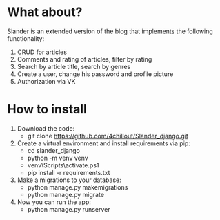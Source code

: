 # What about?
Slander is an extended version of the blog that implements the following functionality:
1) CRUD for articles
2) Comments and rating of articles, filter by rating
3) Search by article title, search by genres
4) Create a user, change his password and profile picture
5) Authorization via VK

# How to install
1) Download the code:  
   * git clone https://github.com/4chillout/Slander_django.git  
2) Create a virtual environment and install requirements via pip:  
   * cd slander_django  
   * python -m venv venv  
   * venv\Scripts\activate.ps1  
   * pip install -r requirements.txt
3) Make a migrations to your database:
   * python manage.py makemigrations  
   * python manage.py migrate  
4) Now you can run the app:
   * python manage.py runserver
